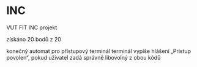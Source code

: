 # INC
VUT FIT INC projekt

získáno 20 bodů z 20

konečný automat pro přístupový terminál
terminál vypíše hlášení „Pristup povolen“, pokud uživatel zadá správně libovolný z obou kódů
